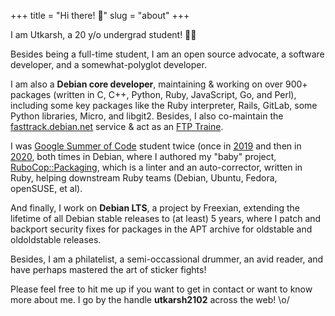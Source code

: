 +++
title = "Hi there! 👋"
slug = "about"
+++

I am Utkarsh, a 20 y/o undergrad student! 👨‍🎓

Besides being a full-time student, I am an open source advocate, a software
developer, and a somewhat-polyglot developer.

I am also a **Debian core developer**, maintaining & working on over 900+
packages (written in C, C++, Python, Ruby, JavaScript, Go, and Perl),
including some key packages like the Ruby interpreter, Rails, GitLab, some
Python libraries, Micro, and libgit2. Besides, I also co-maintain the
[fasttrack.debian.net](https://fasttrack.debian.net/) service & act as an
[FTP Traine](https://ftp-master.debian.org/).

I was [Google Summer of Code](https://summerofcode.withgoogle.com/) student
twice (once in [2019](https://summerofcode.withgoogle.com/archive/2019/projects/6014695855620096/)
and then in [2020](https://summerofcode.withgoogle.com/archive/2020/projects/4736285727522816/),
both times in Debian, where I authored my "baby" project,
[RuboCop::Packaging](https://github.com/utkarsh2102/rubocop-packaging), which
is a linter and an auto-corrector, written in Ruby, helping downstream Ruby
teams (Debian, Ubuntu, Fedora, openSUSE, et al).

And finally, I work on **Debian LTS**, a project by Freexian, extending the
lifetime of all Debian stable releases to (at least) 5 years, where I patch
and backport security fixes for packages in the APT archive for oldstable
and oldoldstable releases.

Besides, I am a philatelist, a semi-occassional drummer, an avid reader,
and have perhaps mastered the art of sticker fights!

Please feel free to hit me up if you want to get in contact or want to know
more about me. I go by the handle **utkarsh2102** across the web! \o/
